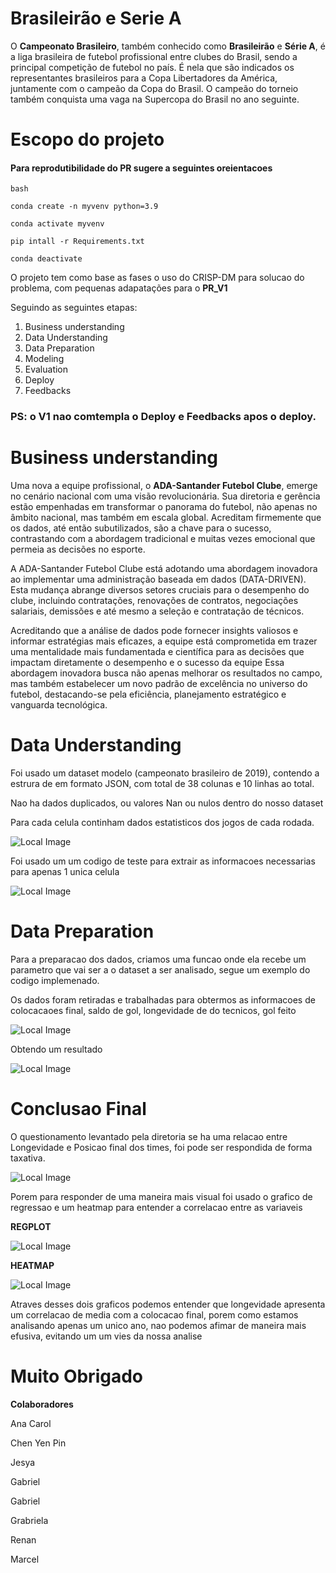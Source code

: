 # Brasileirão e Serie A

O **Campeonato Brasileiro**, também conhecido como **Brasileirão** e **Série A**, é a liga brasileira de futebol profissional entre clubes do Brasil, sendo a principal competição de futebol no país. É nela que são indicados os representantes brasileiros para a Copa Libertadores da América, juntamente com o campeão da Copa do Brasil. O campeão do torneio também conquista uma vaga na Supercopa do Brasil no ano seguinte.

# Escopo do projeto

#### Para reprodutibilidade do PR sugere a seguintes oreientacoes

```
bash

conda create -n myvenv python=3.9

conda activate myvenv

pip intall -r Requirements.txt

conda deactivate

```

O projeto tem como base as fases o uso do CRISP-DM para solucao do problema, com pequenas adapatações para o **PR_V1**

Seguindo as seguintes etapas:

1. Business understanding
2. Data Understanding
3. Data Preparation
4. Modeling
5. Evaluation
6. Deploy
7. Feedbacks


### PS: o V1 nao comtempla o Deploy e Feedbacks apos o deploy.

# Business understanding


Uma nova a equipe profissional, o **ADA-Santander Futebol Clube**, emerge no cenário nacional com uma visão revolucionária. Sua diretoria e gerência estão empenhadas em transformar o panorama do futebol, não apenas no âmbito nacional, mas também em escala global. Acreditam firmemente que os dados, até então subutilizados, são a chave para o sucesso, contrastando com a abordagem tradicional e muitas vezes emocional que permeia as decisões no esporte.

 A ADA-Santander Futebol Clube está adotando uma abordagem inovadora ao implementar uma administração baseada em dados (DATA-DRIVEN). Esta mudança abrange diversos setores cruciais para o desempenho do clube, incluindo contratações, renovações de contratos, negociações salariais, demissões e até mesmo a seleção e contratação de técnicos.

Acreditando que a análise de dados pode fornecer insights valiosos e informar estratégias mais eficazes, a equipe está comprometida em trazer uma mentalidade mais fundamentada e científica para as decisões que impactam diretamente o desempenho e o sucesso da equipe Essa abordagem inovadora busca não apenas melhorar os resultados no campo, mas também estabelecer um novo padrão de excelência no universo do futebol, destacando-se pela eficiência, planejamento estratégico e vanguarda tecnológica.


# Data Understanding

Foi usado um dataset modelo (campeonato brasileiro de 2019), contendo a estrura de em formato JSON, com total de 38 colunas e 10 linhas ao total.

Nao ha dados duplicados, ou valores Nan ou nulos dentro do nosso dataset

Para cada celula continham dados estatisticos dos jogos de cada rodada.

![Local Image](img/file1.png)

Foi usado um um codigo de teste para extrair as informacoes necessarias para apenas 1 unica celula

![Local Image](img/teste1.png)

# Data Preparation 

Para a preparacao dos dados,  criamos uma funcao onde ela recebe um parametro que vai ser a o dataset a ser analisado, segue um exemplo do codigo implemenado.

Os dados foram retiradas e trabalhadas para obtermos as informacoes de colocacaoes final, saldo de gol, longevidade de do tecnicos, gol feito

![Local Image](img/codigo1.png)

Obtendo um resultado 

![Local Image](img/dados_finais.png)

# Conclusao Final

O questionamento levantado pela diretoria se ha uma relacao entre Longevidade e Posicao final  dos times, foi pode ser respondida de forma taxativa. 

![Local Image](img/grafico_final.png)

Porem para responder de uma maneira mais visual foi usado o grafico de regressao e um heatmap para entender a correlacao entre as variaveis

**REGPLOT**

![Local Image](img/regplot.png)

**HEATMAP**

![Local Image](img/correlacao.png)

Atraves desses dois graficos podemos entender que longevidade apresenta um correlacao de media com a colocacao final, porem como estamos analisando apenas um unico ano, nao podemos afimar de maneira mais efusiva, evitando um um vies da nossa analise

# Muito Obrigado
**Colaboradores**

Ana Carol

Chen Yen Pin

Jesya

Gabriel

Gabriel

Grabriela

Renan

Marcel




